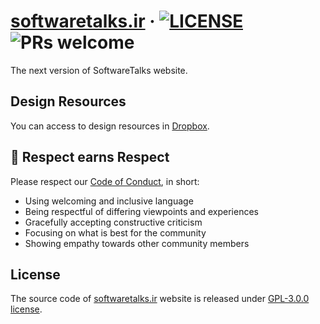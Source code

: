 # [softwaretalks.ir](https://softwaretalks.ir) · [![LICENSE](https://img.shields.io/github/license/softwaretalks/softwaretalks?style=flat-square)](LICENSE) ![PRs welcome](https://img.shields.io/badge/PRs-welcome-green.svg?style=flat-square)

The next version of SoftwareTalks website.

## Design Resources

You can access to design resources in [Dropbox](https://www.dropbox.com/sh/ims08p69wpj5dse/AAB1YqbdQcaAKAn1t5k256BBa?dl=0).

## 👏 Respect earns Respect

Please respect our [Code of Conduct](CODE_OF_CONDUCT.md), in short:

- Using welcoming and inclusive language
- Being respectful of differing viewpoints and experiences
- Gracefully accepting constructive criticism
- Focusing on what is best for the community
- Showing empathy towards other community members

## License

The source code of [softwaretalks.ir](https://softwaretalks.ir) website is released under [GPL-3.0.0 license](LICENSE).
